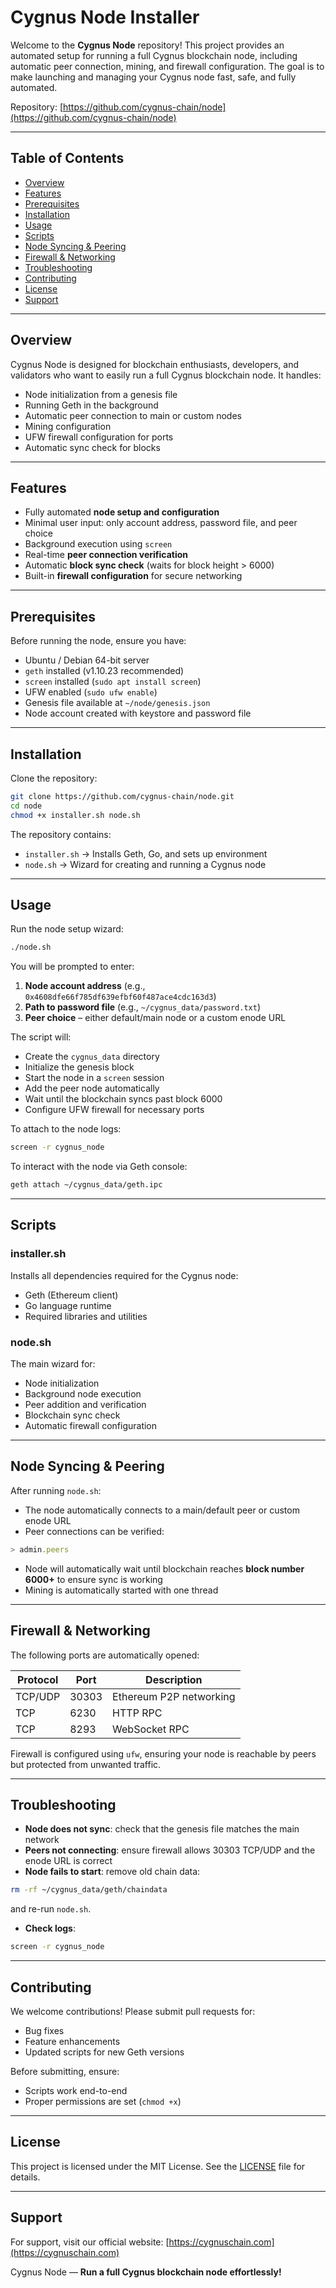 # Cygnus Node Installer

Welcome to the **Cygnus Node** repository! This project provides an automated setup for running a full Cygnus blockchain node, including automatic peer connection, mining, and firewall configuration. The goal is to make launching and managing your Cygnus node fast, safe, and fully automated.

Repository: [https://github.com/cygnus-chain/node](https://github.com/cygnus-chain/node)

---

## Table of Contents

* [Overview](#overview)
* [Features](#features)
* [Prerequisites](#prerequisites)
* [Installation](#installation)
* [Usage](#usage)
* [Scripts](#scripts)
* [Node Syncing & Peering](#node-syncing--peering)
* [Firewall & Networking](#firewall--networking)
* [Troubleshooting](#troubleshooting)
* [Contributing](#contributing)
* [License](#license)
* [Support](#support)

---

## Overview

Cygnus Node is designed for blockchain enthusiasts, developers, and validators who want to easily run a full Cygnus blockchain node. It handles:

* Node initialization from a genesis file
* Running Geth in the background
* Automatic peer connection to main or custom nodes
* Mining configuration
* UFW firewall configuration for ports
* Automatic sync check for blocks

---

## Features

* Fully automated **node setup and configuration**
* Minimal user input: only account address, password file, and peer choice
* Background execution using `screen`
* Real-time **peer connection verification**
* Automatic **block sync check** (waits for block height > 6000)
* Built-in **firewall configuration** for secure networking

---

## Prerequisites

Before running the node, ensure you have:

* Ubuntu / Debian 64-bit server
* `geth` installed (v1.10.23 recommended)
* `screen` installed (`sudo apt install screen`)
* UFW enabled (`sudo ufw enable`)
* Genesis file available at `~/node/genesis.json`
* Node account created with keystore and password file

---

## Installation

Clone the repository:

```bash
git clone https://github.com/cygnus-chain/node.git
cd node
chmod +x installer.sh node.sh
```

The repository contains:

* `installer.sh` → Installs Geth, Go, and sets up environment
* `node.sh` → Wizard for creating and running a Cygnus node

---

## Usage

Run the node setup wizard:

```bash
./node.sh
```

You will be prompted to enter:

1. **Node account address** (e.g., `0x4608dfe66f785df639efbf60f487ace4cdc163d3`)
2. **Path to password file** (e.g., `~/cygnus_data/password.txt`)
3. **Peer choice** – either default/main node or a custom enode URL

The script will:

* Create the `cygnus_data` directory
* Initialize the genesis block
* Start the node in a `screen` session
* Add the peer node automatically
* Wait until the blockchain syncs past block 6000
* Configure UFW firewall for necessary ports

To attach to the node logs:

```bash
screen -r cygnus_node
```

To interact with the node via Geth console:

```bash
geth attach ~/cygnus_data/geth.ipc
```

---

## Scripts

### installer.sh

Installs all dependencies required for the Cygnus node:

* Geth (Ethereum client)
* Go language runtime
* Required libraries and utilities

### node.sh

The main wizard for:

* Node initialization
* Background node execution
* Peer addition and verification
* Blockchain sync check
* Automatic firewall configuration

---

## Node Syncing & Peering

After running `node.sh`:

* The node automatically connects to a main/default peer or custom enode URL
* Peer connections can be verified:

```javascript
> admin.peers
```

* Node will automatically wait until blockchain reaches **block number 6000+** to ensure sync is working
* Mining is automatically started with one thread

---

## Firewall & Networking

The following ports are automatically opened:

| Protocol | Port  | Description             |
| -------- | ----- | ----------------------- |
| TCP/UDP  | 30303 | Ethereum P2P networking |
| TCP      | 6230  | HTTP RPC                |
| TCP      | 8293  | WebSocket RPC           |

Firewall is configured using `ufw`, ensuring your node is reachable by peers but protected from unwanted traffic.

---

## Troubleshooting

* **Node does not sync**: check that the genesis file matches the main network
* **Peers not connecting**: ensure firewall allows 30303 TCP/UDP and the enode URL is correct
* **Node fails to start**: remove old chain data:

```bash
rm -rf ~/cygnus_data/geth/chaindata
```

and re-run `node.sh`.

* **Check logs**:

```bash
screen -r cygnus_node
```

---

## Contributing

We welcome contributions! Please submit pull requests for:

* Bug fixes
* Feature enhancements
* Updated scripts for new Geth versions

Before submitting, ensure:

* Scripts work end-to-end
* Proper permissions are set (`chmod +x`)

---

## License

This project is licensed under the MIT License. See the [LICENSE](LICENSE) file for details.

---

## Support

For support, visit our official website: [https://cygnuschain.com](https://cygnuschain.com)

Cygnus Node — **Run a full Cygnus blockchain node effortlessly!**
